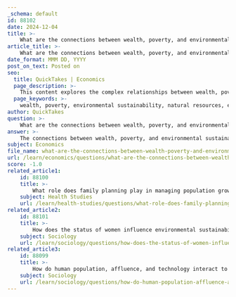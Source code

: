 ```yaml
---
_schema: default
id: 88102
date: 2024-12-04
title: >-
    What are the connections between wealth, poverty, and environmental sustainability?
article_title: >-
    What are the connections between wealth, poverty, and environmental sustainability?
date_format: MMM DD, YYYY
post_on_text: Posted on
seo:
  title: QuickTakes | Economics
  page_description: >-
    This content explores the complex relationships between wealth, poverty, and environmental sustainability, highlighting how economic conditions impact environmental degradation and the need for integrated solutions for both poverty reduction and environmental protection.
  page_keywords: >-
    wealth, poverty, environmental sustainability, natural resources, economic inequality, sustainable development goals, environmental degradation, poverty alleviation, policy interconnections, environmental awareness, economic power, marginalized communities
author: QuickTakes
question: >-
    What are the connections between wealth, poverty, and environmental sustainability?
answer: >-
    The connections between wealth, poverty, and environmental sustainability are complex and multifaceted. Here are some key points that illustrate these relationships:\n\n1. **Dependency on Natural Resources**: Poor countries tend to be more dependent on natural resources for their economic activities compared to wealthier nations. This reliance can lead to over-exploitation of these resources, resulting in environmental degradation. As such, poverty reduction and environmental protection are intertwined global tasks essential for sustainable development.\n\n2. **Impact of Poverty on Environmental Quality**: There is evidence suggesting that poverty can negatively impact environmental quality. For instance, impoverished communities may resort to unsustainable practices, such as deforestation and pollution, as they struggle to meet their basic needs. This cycle of poverty and environmental degradation can hinder pathways out of poverty, as environmental degradation can further exacerbate economic challenges.\n\n3. **Inequality and Environmental Harm**: Greater economic inequality often leads to increased environmental harm. When individuals or groups with more economic and political power exploit environmental resources, the resulting degradation disproportionately affects poorer communities. This imbalance can perpetuate a cycle where the most vulnerable populations bear the brunt of environmental costs, despite being less responsible for the degradation.\n\n4. **Sustainable Development Goals**: Efforts to lift people out of poverty, such as those outlined in the United Nations Sustainable Development Goals, can have a relatively small impact on global carbon emissions. For example, lifting over one billion people out of poverty is projected to lead to only a 1.6% increase in emissions, indicating that poverty alleviation can be pursued alongside environmental sustainability.\n\n5. **Policy Interconnections**: Comprehensive environmental policies that also target poverty alleviation are crucial for achieving environmental sustainability. For instance, initiatives that promote education and reforestation can help mitigate environmental issues while simultaneously addressing poverty.\n\n6. **Environmental Awareness and Power Dynamics**: Even when communities are aware of the environmental costs they face, a lack of economic and political power can prevent them from influencing decisions that affect their environment. This highlights the importance of empowering marginalized communities to ensure that their voices are heard in environmental governance.\n\nIn summary, the interplay between wealth, poverty, and environmental sustainability underscores the need for integrated approaches that address both economic and environmental challenges. Sustainable solutions must consider the socio-economic context to effectively promote both poverty reduction and environmental protection.
subject: Economics
file_name: what-are-the-connections-between-wealth-poverty-and-environmental-sustainability.md
url: /learn/economics/questions/what-are-the-connections-between-wealth-poverty-and-environmental-sustainability
score: -1.0
related_article1:
    id: 88100
    title: >-
        What role does family planning play in managing population growth and environmental impact?
    subject: Health Studies
    url: /learn/health-studies/questions/what-role-does-family-planning-play-in-managing-population-growth-and-environmental-impact
related_article2:
    id: 88101
    title: >-
        How does the status of women influence environmental sustainability and population management?
    subject: Sociology
    url: /learn/sociology/questions/how-does-the-status-of-women-influence-environmental-sustainability-and-population-management
related_article3:
    id: 88099
    title: >-
        How do human population, affluence, and technology interact to affect environmental sustainability?
    subject: Sociology
    url: /learn/sociology/questions/how-do-human-population-affluence-and-technology-interact-to-affect-environmental-sustainability
---
```


&nbsp;